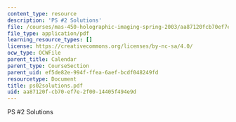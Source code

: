 ```yaml
---
content_type: resource
description: 'PS #2 Solutions'
file: /courses/mas-450-holographic-imaging-spring-2003/aa87120fcb70ef7e2f0014405f494e9d_ps02solutions.pdf
file_type: application/pdf
learning_resource_types: []
license: https://creativecommons.org/licenses/by-nc-sa/4.0/
ocw_type: OCWFile
parent_title: Calendar
parent_type: CourseSection
parent_uid: ef5de82e-994f-ffea-6aef-bcdf048249fd
resourcetype: Document
title: ps02solutions.pdf
uid: aa87120f-cb70-ef7e-2f00-14405f494e9d
---
```

PS #2 Solutions